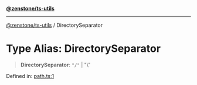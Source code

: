 [**@zenstone/ts-utils**](../README.md)

***

[@zenstone/ts-utils](../globals.md) / DirectorySeparator

# Type Alias: DirectorySeparator

> **DirectorySeparator**: `"/"` \| "\\"

Defined in: [path.ts:1](https://github.com/janpoem/ts-utils/blob/0cd4777c12ff7de2b512ea29cc29419037e8cb6f/src/http/path.ts#L1)
